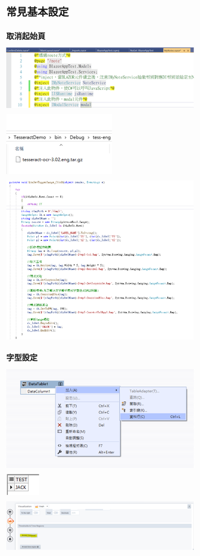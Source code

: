 # 常見基本設定



## 取消起始頁

![](../../.gitbook/assets/image%20%28350%29.png)

![](../../.gitbook/assets/image%20%28384%29.png)

![](../../.gitbook/assets/image%20%28294%29.png)

## 字型設定

![](../../.gitbook/assets/image%20%28280%29.png)

![](../../.gitbook/assets/image%20%28474%29.png)



![](../../.gitbook/assets/image%20%28211%29.png)

